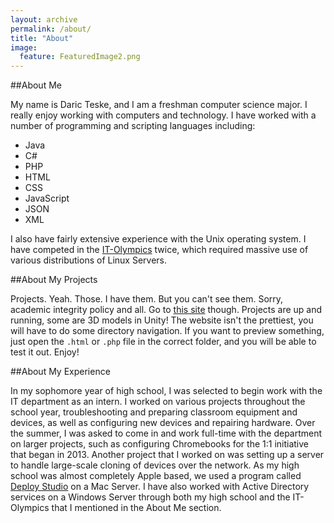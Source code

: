 ```yaml
---
layout: archive
permalink: /about/
title: "About"
image:
  feature: FeaturedImage2.png
---
```


##About Me

My name is Daric Teske, and I am a freshman computer science major. I really enjoy working with computers and
technology. I have worked with a number of programming and scripting languages including:
* Java
* C#
* PHP
* HTML
* CSS
* JavaScript
* JSON
* XML

I also have fairly extensive experience with the Unix operating system. I have competed in the
[IT-Olympics](http://www.it-adventures.org/it-olympics/) twice, which required massive use of
various distributions of Linux Servers.

##About My Projects

Projects. Yeah. Those. I have them. But you can't see them. Sorry, academic integrity policy and all.
Go to [this site](http://kauffman.club/~dteske/) though. Projects are up and running, some are 3D models in Unity!
The website isn't the prettiest, you will have to do some directory navigation. If you want to preview something, just
open the `.html` or `.php` file in the correct folder, and you will be able to test it out. Enjoy!

##About My Experience

In my sophomore year of high school, I was selected to begin work with the IT department as an intern. I worked
on various projects throughout the school year, troubleshooting and preparing classroom equipment and devices, as
well as configuring new devices and repairing hardware. Over the summer, I was asked to come in and work full-time
with the department on larger projects, such as configuring Chromebooks for the 1:1 initiative that began in 2013.
Another project that I worked on was setting up a server to handle large-scale cloning of devices over the network.
As my high school was almost completely Apple based, we used a program called [Deploy Studio](http://www.deploystudio.com)
on a Mac Server. I have also worked with Active Directory services on a Windows Server through both my high school and
the IT-Olympics that I mentioned in the About Me section.
